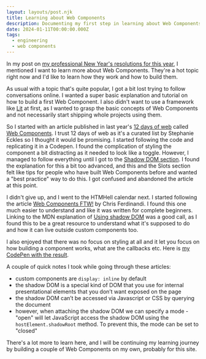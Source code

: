 ```yaml
---
layout: layouts/post.njk
title: Learning about Web Components
description: Documenting my first step in learning about Web Components
date: 2024-01-11T00:00:00.000Z
tags:
  - engineering
  - web components
---
```

In my post on [my professional New Year's resolutions for this year](/posts/my-professional-new-year-resolutions-2024/), I mentioned I want to learn more about Web Components. They're a hot topic right now and I'd like to learn how they work and how to build them.

As usual with a topic that's quite popular, I got a bit lost trying to follow conversations online. I wanted a super basic explanation and tutorial on how to build a first Web Component. I also didn't want to use a framework like [Lit](https://lit.dev/) at first, as I wanted to grasp the basic concepts of Web Components and not necessarily start shipping whole projects using them.

So I started with an article published in last year's [12 days of web](https://12daysofweb.dev/) called [Web Components](https://12daysofweb.dev/2023/web-components/). I trust 12 days of web as it's a curated list by Stephanie Eckles so I thought it would be promising. I started following the code and replicating it in a Codepen. I found the complication of styling the component a bit distracting as it needed to look like a toggle. However, I managed to follow everything until I got to the [Shadow DOM section](https://12daysofweb.dev/2023/web-components/#shadow-dom). I found the explanation for this a bit too advanced, and this and the Slots section felt like tips for people who have built Web Components before and wanted a "best practice" way to do this. I got confused and abandoned the article at this point.

I didn't give up, and I went to the HTMHell calendar next. I started following the article [Web Components FTW!](https://www.htmhell.dev/adventcalendar/2023/6/) by Chris Ferdinandi. I found this one much easier to understand and like it was written for complete beginners. Linking to the MDN explanation of [Using shadow DOM](https://developer.mozilla.org/en-US/docs/Web/API/Web_components/Using_shadow_DOM) was a good call, as I found this to be a great resource to understand what it's supposed to do and how it can live outside custom components too.

I also enjoyed that there was no focus on styling at all and it let you focus on how building a component works, what are the callbacks etc. Here is [my CodePen with the result](https://codepen.io/andapopovici/pen/BabjYbg).

A couple of quick notes I took while going through these articles:
- custom components are `display: inline` by default
- the shadow DOM is a special kind of DOM that you use for internal presentational elements that you don’t want exposed on the page
- the shadow DOM can’t be accessed via Javascript or CSS by querying the document
- however, when attaching the shadow DOM we can specify a mode - "open" will let JavaScript access the shadow DOM using the `hostElement.shadowRoot` method. To prevent this, the mode can be set to "closed"

There's a lot more to learn here, and I will be continuing my learning journey by building a couple of Web Components on my own, probably for this site.
